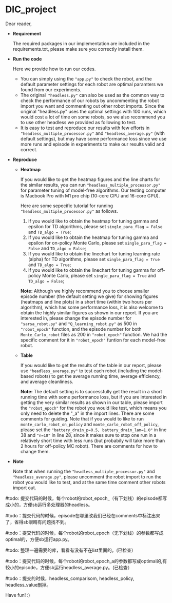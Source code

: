 # DIC_project

Dear reader,

* **Requirement**

	The required packages in our implementation are included in the requirements.txt, please make sure you correctly install them. 

* **Run the code**

	Here we provide how to run our codes. 
	- You can simply using the `"app.py"` to check the robot, and the default parameter settings for each robot are optimal paramters we found from our experiments. 
	- The original` "headless.py"` can also be used as the common way to check the performance of our robots by uncommenting the robot import you want and commenting out other robot imports. Since the original "headless.py" uses the optimal settings with 100 runs, which would cost a lot of time on some robots, so we also recommend you to use other headless we provided as following to test.
	- It is easy to test and reproduce our results with few efforts in `"headless_multiple_processor.py"` and `"headless_average.py"` (with default settings), but may have some performance loss since we use more runs and episode in experiments to make our results valid and correct. 

* **Reproduce**
	* **Heatmap**

		If you would like to get the heatmap figures and the line charts for the similar results, you can run `"headless_multiple_processor.py"` for parameter tuning of model-free algorithms. Our testing computer is Macbook Pro with M1 pro chip (10-core CPU and 16-core GPU). 
		
		Here are some sepecific tutorial for running `"headless_multiple_processor.py"` as follows.
		1. If you would like to obtain the heatmap for tuning gamma and epsilon for TD algorithms, please set `single_para_flag = False` and `TD_algo = True`;
		2. If you would like to obtain the heatmap for tuning gamma and epsilon for on-policy Monte Carlo, please set `single_para_flag = False` and `TD_algo = False`;
		3. If you would like to obtain the linechart for tuning learning rate (alpha) for TD algorithms, please set `single_para_flag = True` and `TD_algo = True`;
		4. If you would like to obtain the linechart for tuning gamma for off-policy Monte Carlo, please set `single_para_flag = True` and `TD_algo = False`;
	
		**Note:** Although we highly recommend you to choose smaller episode number (the default setting we give) for showing figures (heatmaps and line plots) in a short time (within two hours per algorithm), which has some performance loss, it is also welcome to obtain the highly similar figures as shown in our report. If you are interested in, please change the episode number for `"sarsa_robot.py"` and `"Q_learning_robot.py"` as 500 in `"robot_epoch"` function, and the episode number for both `Monte_Carlo_robot` files as 200 in `"robot_epoch"` function. We had the specific comment for it in `"robot_epoch"` funtion for each model-free robot.
	
	* **Table**
	
		If you would like to get the results of the table in our report, please use `"headless_average.py"` to test each robot (including the model-based robots) to get the average running time, average efficiency, and average cleanliness. 
		
		**Note:** The default setting is to successfully get the result in a short running time with some performance loss, but if you are interested in getting the very similar results as shown in our table, please import the `"robot_epoch"` for the robot you would like test, which means you only need to delete the "\_a" in the import lines. There are some comments for guiding. Note that if you would to like to run `monte_carlo_robot_on_policy` and `monte_carlo_robot_off_policy`, please set the `"battery_drain_p=0.5, battery_drain_lam=1.0"` in line 38 and `"n=10"` in line 28, since it makes sure to stop one run in a relatively short time with less runs (but probabily will take more than 2 hours for off-policy MC robot). There are comments for how to change them. 
		
* **Note**

	Note that when running the `"headless_multiple_processor.py"` and `"headless_average.py"`, please uncomment the robot import to run the robot you would like to test, and at the same time comment other robots import out. 

#todo: 提交代码的时候，每个robot的robot_epoch_（有下划线）的episode都写成小的，方便sb运行多处理器的headless。

#todo：提交代码的时候，episode在哪里改我们已经在comments中标注出来了，省得sb眼睛有问题找不到。

#todo：提交代码的时候，每个robot的robot_epoch（无下划线）的参数都写成optimal的，方便sb运行app.py。

#todo: 整理一遍需要的库，看看有没有不在list里面的。(已检查）

#todo：提交代码的时候，每个robot的robot_epoch_a的参数都写成optimal的,有较小的episode，方便sb运行headless_average.py。(已检查）

#todo：提交的时候，headless_comparisom, headless_policy, headless_value删掉。


Have fun! :)
